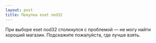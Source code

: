 ```yaml
---
layout: post 
title: Покупка eset nod32 
--- 
```

При выборе eset nod32 столкнулся с проблемой — не могу найти хороший магазин. Подскажите пожалуйста, где лучше взять.